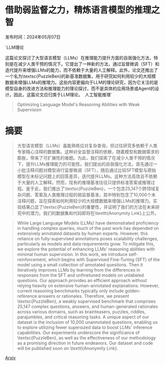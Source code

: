 # 借助弱监督之力，精炼语言模型的推理之智

发布时间：2024年05月07日

`LLM理论

这篇论文探讨了大型语言模型（LLMs）在推理能力提升方面的自我强化方法，特别是在减少人类干预的情况下。它提出了一种新的方法，通过监督微调（SFT）和迭代提升来增强LLMs的能力，而不依赖于大量的人工解释。此外，论文还推出了一个名为\textsc{PuzzleBen}的新基准数据集，用于研究如何利用较少的大规模数据来增强LLMs的推理力。这些内容更偏向于LLM的理论研究，因为它关注的是模型自身的改进方法和推理能力的理论探讨，而不是具体的应用场景或Agent的设计。因此，这篇论文应归类于LLM理论。` `人工智能推理`

> Optimizing Language Model's Reasoning Abilities with Weak Supervision

# 摘要

> 大型语言模型（LLMs）虽能熟练应对复杂查询，但过往研究多依赖于人类专家精心注释的数据集。这种对全监督注释的依赖，随着模型和数据需求的膨胀，带来了可扩展性的难题。为此，我们探索了在减少人类干预的情况下，提升LLMs推理能力的可能性。我们提出的自我强化方法，首先通过一小批注释问题对模型进行监督微调（SFT），随后通过比较SFT模型与原始模型在未标记问题上的回答差异，迭代提升LLMs。这种方法高效且不依赖于大量的人工解释。然而，现有的推理基准往往只提供标准答案或推理过程。鉴于此，我们推出了\textsc{PuzzleBen}，一个包含25,147个跨领域复杂问题、答案及人类推理过程的弱监督基准，其中特别包含了10,000个未注释问题，旨在探索如何利用较少的大规模数据来增强LLMs的推理力。实验结果凸显了\textsc{PuzzleBen}的重要性，并证明了我们的方法在未来研究中的潜力。我们的数据集和代码即将在\texttt{Anonymity Link}上公开。

> While Large Language Models (LLMs) have demonstrated proficiency in handling complex queries, much of the past work has depended on extensively annotated datasets by human experts. However, this reliance on fully-supervised annotations poses scalability challenges, particularly as models and data requirements grow. To mitigate this, we explore the potential of enhancing LLMs' reasoning abilities with minimal human supervision. In this work, we introduce self-reinforcement, which begins with Supervised Fine-Tuning (SFT) of the model using a small collection of annotated questions. Then it iteratively improves LLMs by learning from the differences in responses from the SFT and unfinetuned models on unlabeled questions. Our approach provides an efficient approach without relying heavily on extensive human-annotated explanations. However, current reasoning benchmarks typically only include golden-reference answers or rationales. Therefore, we present \textsc{PuzzleBen}, a weakly supervised benchmark that comprises 25,147 complex questions, answers, and human-generated rationales across various domains, such as brainteasers, puzzles, riddles, parajumbles, and critical reasoning tasks. A unique aspect of our dataset is the inclusion of 10,000 unannotated questions, enabling us to explore utilizing fewer supersized data to boost LLMs' inference capabilities. Our experiments underscore the significance of \textsc{PuzzleBen}, as well as the effectiveness of our methodology as a promising direction in future endeavors. Our dataset and code will be published soon on \texttt{Anonymity Link}.

[Arxiv](https://arxiv.org/abs/2405.04086)